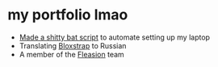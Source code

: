 <html>
  <h1>my portfolio lmao</h1>
  <ul><li> <a href="https://github.com/e-tcy/GXPack">Made a shitty bat script</a> to automate setting up my laptop<br>
  <li> Translating <a href=https://github.com/pizzaboxer/bloxstrap>Bloxstrap</a> to Russian<br>
  <li> A member of the <a href=https://github.com/fleasion/>Fleasion</a> team<br>
</html>
